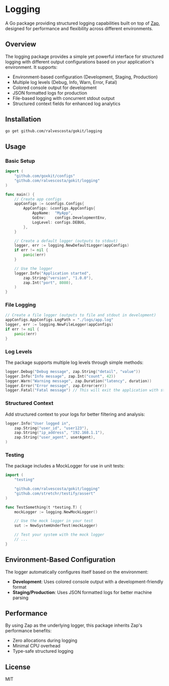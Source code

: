 # Logging

A Go package providing structured logging capabilities built on top of [Zap](https://github.com/uber-go/zap), designed for performance and flexibility across different environments.

## Overview

The logging package provides a simple yet powerful interface for structured logging with different output configurations based on your application's environment. It supports:

- Environment-based configuration (Development, Staging, Production)
- Multiple log levels (Debug, Info, Warn, Error, Fatal)
- Colored console output for development
- JSON formatted logs for production
- File-based logging with concurrent stdout output
- Structured context fields for enhanced log analytics

## Installation

```bash
go get github.com/ralvescosta/gokit/logging
```

## Usage

### Basic Setup

```go
import (
    "github.com/goxkit/configs"
    "github.com/ralvescosta/gokit/logging"
)

func main() {
    // Create app configs
    appConfigs := &configs.Configs{
        AppConfigs: &configs.AppConfigs{
            AppName:  "MyApp",
            GoEnv:    configs.DevelopmentEnv,
            LogLevel: configs.DEBUG,
        },
    }

    // Create a default logger (outputs to stdout)
    logger, err := logging.NewDefaultLogger(appConfigs)
    if err != nil {
        panic(err)
    }

    // Use the logger
    logger.Info("Application started",
        zap.String("version", "1.0.0"),
        zap.Int("port", 8080),
    )
}
```

### File Logging

```go
// Create a file logger (outputs to file and stdout in development)
appConfigs.AppConfigs.LogPath = "./logs/app.log"
logger, err := logging.NewFileLogger(appConfigs)
if err != nil {
    panic(err)
}
```

### Log Levels

The package supports multiple log levels through simple methods:

```go
logger.Debug("Debug message", zap.String("detail", "value"))
logger.Info("Info message", zap.Int("count", 42))
logger.Warn("Warning message", zap.Duration("latency", duration))
logger.Error("Error message", zap.Error(err))
logger.Fatal("Fatal message") // This will exit the application with status code 1
```

### Structured Context

Add structured context to your logs for better filtering and analysis:

```go
logger.Info("User logged in",
    zap.String("user_id", "user123"),
    zap.String("ip_address", "192.168.1.1"),
    zap.String("user_agent", userAgent),
)
```

### Testing

The package includes a MockLogger for use in unit tests:

```go
import (
    "testing"

    "github.com/ralvescosta/gokit/logging"
    "github.com/stretchr/testify/assert"
)

func TestSomething(t *testing.T) {
    mockLogger := logging.NewMockLogger()

    // Use the mock logger in your test
    sut := NewSystemUnderTest(mockLogger)

    // Test your system with the mock logger
    // ...
}
```

## Environment-Based Configuration

The logger automatically configures itself based on the environment:

- **Development**: Uses colored console output with a development-friendly format
- **Staging/Production**: Uses JSON formatted logs for better machine parsing

## Performance

By using Zap as the underlying logger, this package inherits Zap's performance benefits:
- Zero allocations during logging
- Minimal CPU overhead
- Type-safe structured logging

## License

MIT
